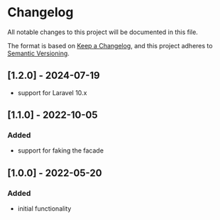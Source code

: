 # Changelog
All notable changes to this project will be documented in this file.

The format is based on [Keep a Changelog](https://keepachangelog.com/en/1.0.0/),
and this project adheres to [Semantic Versioning](https://semver.org/spec/v2.0.0.html).

## [1.2.0] - 2024-07-19
- support for Laravel 10.x

## [1.1.0] - 2022-10-05

### Added
- support for faking the facade

## [1.0.0] - 2022-05-20

### Added
- initial functionality
